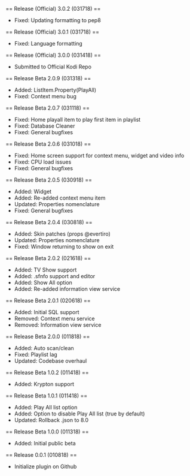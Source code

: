 == Release (Official) 3.0.2 (031718) ==
* Fixed: Updating formatting to pep8

== Release (Official) 3.0.1 (031718) ==
* Fixed: Language formatting

== Release (Official) 3.0.0 (031418) ==
* Submitted to Official Kodi Repo

== Release Beta 2.0.9 (031318) ==
* Added: ListItem.Property(PlayAll)
* Fixed: Context menu bug

== Release Beta 2.0.7 (031118) ==
* Fixed: Home playall item to play first item in playlist
* Fixed: Database Cleaner
* Fixed: General bugfixes

== Release Beta 2.0.6 (031018) ==
* Fixed: Home screen support for context menu, widget and video info
* Fixed: CPU load issues
* Fixed: General bugfixes

== Release Beta 2.0.5 (030918) ==
* Added: Widget
* Added: Re-added context menu item
* Updated: Properties nomenclature
* Fixed: General bugfixes

== Release Beta 2.0.4 (030818) ==
* Added: Skin patches (props @evertiro)
* Updated: Properties nomenclature
* Fixed: Window returning to show on exit

== Release Beta 2.0.2 (021618) ==
* Added: TV Show support
* Added: .sfnfo support and editor
* Added: Show All option
* Added: Re-added information view service

== Release Beta 2.0.1 (020618) ==
* Added: Initial SQL support
* Removed: Context menu service
* Removed: Information view service

== Release Beta 2.0.0 (011818) ==
* Added: Auto scan/clean
* Fixed: Playlist lag
* Updated: Codebase overhaul

== Release Beta 1.0.2 (011418) ==
* Added: Krypton support

== Release Beta 1.0.1 (011418) ==
* Added: Play All list option
* Added: Option to disable Play All list (true by default)
* Updated: Rollback .json to 8.0

== Release Beta 1.0.0 (011318) ==
* Added: Initial public beta

== Release 0.0.1 (010818) ==
* Initialize plugin on Github
